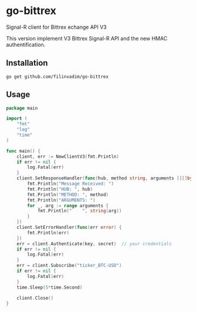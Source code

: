 # go-bittrex
Signal-R client for Bittrex echange API V3

This version implement V3 Bittrex Signal-R API and the new HMAC authentification.

## Installation
	go get github.com/filinvadim/go-bittrex
	
## Usage
~~~ go
package main

import (
	"fmt"
	"log"
	"time"
)

func main() {
	client, err := NewClientV3(fmt.Println)
	if err != nil {
		log.Fatal(err)
	}
	client.SetResponseHandler(func(hub, method string, arguments [][]byte) {
		fmt.Println("Message Received: ")
		fmt.Println("HUB: ", hub)
		fmt.Println("METHOD: ", method)
		fmt.Println("ARGUMENTS: ")
		for _, arg := range arguments {
			fmt.Println("    ", string(arg))
		}
	})
	client.SetErrorHandler(func(err error) {
		fmt.Println(err)
	})
	err = client.Authenticate(key, secret)  // your credentials
	if err != nil {
		log.Fatal(err)
	}
	err = client.Subscribe("ticker_BTC-USD")
	if err != nil {
		log.Fatal(err)
	}
	time.Sleep(5*time.Second)
	
  	client.Close()
}
~~~
